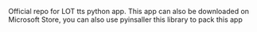 Official repo for LOT tts python app. This app can also be downloaded on Microsoft Store, you can also use pyinsaller this library to pack this app
